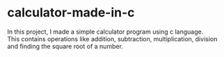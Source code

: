 # calculator-made-in-c
 In this project, I made a simple calculator program using c language.<br>
 This contains operations like addition, subtraction, multiplication, division and finding the square root of a number.